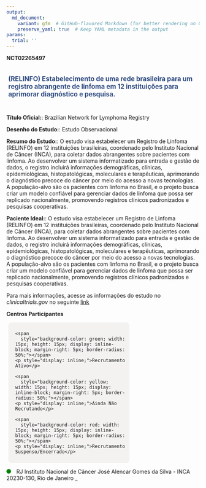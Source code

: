 ```yaml
---
output: 
  md_document:
    variant: gfm  # GitHub-flavored Markdown (for better rendering on GitHub)
    preserve_yaml: true  # Keep YAML metadata in the output
params:
  trial: ''
---
```


**NCT02265497**

<div style="padding: 5px; font-size: 1.20em; font-weight: bold; color: #2E4A7F; text-align: left; margin-bottom: 20px">

(RELINFO) Estabelecimento de uma rede brasileira para um registro
abrangente de linfoma em 12 instituições para aprimorar diagnóstico e
pesquisa.

</div>

**Título Oficial:**: Brazilian Network for Lymphoma Registry

**Desenho do Estudo:**: Estudo Observacional

**Resumo do Estudo:**: O estudo visa estabelecer um Registro de Linfoma
(RELINFO) em 12 instituições brasileiras, coordenado pelo Instituto
Nacional de Câncer (INCA), para coletar dados abrangentes sobre
pacientes com linfoma. Ao desenvolver um sistema informatizado para
entrada e gestão de dados, o registro incluirá informações demográficas,
clínicas, epidemiológicas, histopatológicas, moleculares e terapêuticas,
aprimorando o diagnóstico precoce do câncer por meio do acesso a novas
tecnologias. A população-alvo são os pacientes com linfoma no Brasil, e
o projeto busca criar um modelo confiável para gerenciar dados de
linfoma que possa ser replicado nacionalmente, promovendo registros
clínicos padronizados e pesquisas cooperativas.

**Paciente Ideal:**: O estudo visa estabelecer um Registro de Linfoma
(RELINFO) em 12 instituições brasileiras, coordenado pelo Instituto
Nacional de Câncer (INCA), para coletar dados abrangentes sobre
pacientes com linfoma. Ao desenvolver um sistema informatizado para
entrada e gestão de dados, o registro incluirá informações demográficas,
clínicas, epidemiológicas, histopatológicas, moleculares e terapêuticas,
aprimorando o diagnóstico precoce do câncer por meio do acesso a novas
tecnologias. A população-alvo são os pacientes com linfoma no Brasil, e
o projeto busca criar um modelo confiável para gerenciar dados de
linfoma que possa ser replicado nacionalmente, promovendo registros
clínicos padronizados e pesquisas cooperativas.

Para mais informações, acesse as informações do estudo no
*clinicaltrials.gov* no seguinte
[link](https://clinicaltrials.gov/ct2/show/NCT02265497)

**Centros Participantes**

<div style="margin-bottom: 8px; margin-left: 5px; padding: 8px; max-width: 300px; background-color: #f3f2f1; border-radius: 8px;">

<div style="margin-left: 10px;">

    <span 
      style="background-color: green; width: 15px; height: 15px; display: inline-block; margin-right: 5px; border-radius: 50%;"></span>
    <p style="display: inline;">Recrutamento Ativo</p>

</div>

<div style="margin-left: 10px;">

    <span 
      style="background-color: yellow; width: 15px; height: 15px; display: inline-block; margin-right: 5px; border-radius: 50%;"></span>
    <p style="display: inline;">Ainda Não Recrutando</p>

</div>

<div style="margin-left: 10px;">

    <span 
      style="background-color: red; width: 15px; height: 15px; display: inline-block; margin-right: 5px; border-radius: 50%;"></span>
    <p style="display: inline;">Recrutamento Suspenso/Encerrado</p>

</div>

</div>

<span style="display: inline-block; width: 12px; height: 12px; border-radius: 50%; margin-right: 10px; padding-bottom: 0px; background-color: green;"></span>
RJ Instituto Nacional de Câncer José Alencar Gomes da Silva - INCA
20230-130, Rio de Janeiro
<span style="color: #2E4A7F; text-decoration: none; font-weight: 500; font-size: 0.8">[REPORTAR
ERRO](https://flazar.shinyapps.io/formsapp?study_nct_id=NCT02265497&location_id=BRAZILIANNATIONALCANCERINSTITUTEINCAMINISTRYOFHEALTHCLINICALRESEARCHDEPARTMENTRIODEJANEIRORJ20231050BRAZIL&location_full_name=Instituto%20Nacional%20de%20C%C3%A2ncer%20Jos%C3%A9%20Alencar%20Gomes%20da%20Silva%20-%20INCA%2C%2020230-130%2C%20Rio%20de%20Janeiro&form_type=Reportar%20Erro)</span>
